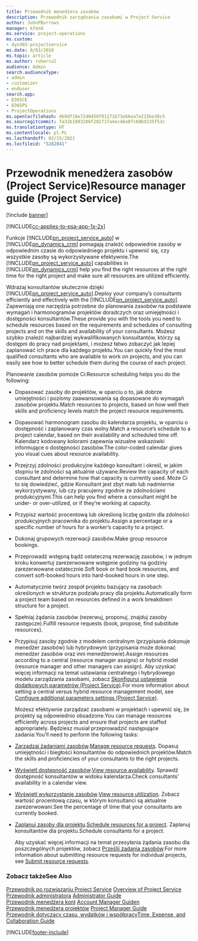 ```yaml
---
title: Przewodnik menedżera zasobów
description: Przewodnik zarządzania zasobami w Project Service
author: JohnPBurrows
manager: kfend
ms.service: project-operations
ms.custom:
- dyn365-projectservice
ms.date: 8/03/2018
ms.topic: article
ms.author: ruhercul
audience: Admin
search.audienceType:
- admin
- customizer
- enduser
search.app:
- D365CE
- D365PS
- ProjectOperations
ms.openlocfilehash: 4b9df18e7240450f01271b73eb6ea7e215be38c5
ms.sourcegitcommit: fa32b1893286f20271fa4ec4be8fc68bd135f53c
ms.translationtype: HT
ms.contentlocale: pl-PL
ms.lasthandoff: 02/15/2021
ms.locfileid: "5282841"
---
```

# <a name="resource-manager-guide-project-service"></a><span data-ttu-id="97b5e-103">Przewodnik menedżera zasobów (Project Service)</span><span class="sxs-lookup"><span data-stu-id="97b5e-103">Resource manager guide (Project Service)</span></span>

[!include [banner](../includes/psa-now-project-operations.md)]

[!INCLUDE[cc-applies-to-psa-app-1x-2x](../includes/cc-applies-to-psa-app-1x-2x.md)]

<span data-ttu-id="97b5e-104">Funkcje [!INCLUDE[pn_project_service_auto](../includes/pn-project-service-auto.md)] w [!INCLUDE[pn_dynamics_crm](../includes/pn-dynamics-crm.md)] pomagają znaleźć odpowiednie zasoby w odpowiednim czasie do odpowiedniego projektu i upewnić się, czy wszystkie zasoby są wykorzystywane efektywnie.</span><span class="sxs-lookup"><span data-stu-id="97b5e-104">The [!INCLUDE[pn_project_service_auto](../includes/pn-project-service-auto.md)] capabilities in [!INCLUDE[pn_dynamics_crm](../includes/pn-dynamics-crm.md)] help you find the right resources at the right time for the right project and make sure all resources are utilized efficiently.</span></span>  
  
 <span data-ttu-id="97b5e-105">Wdrażaj konsultantów skutecznie dzięki [!INCLUDE[pn_project_service_auto](../includes/pn-project-service-auto.md)].</span><span class="sxs-lookup"><span data-stu-id="97b5e-105">Deploy your company’s consultants efficiently and effectively with the [!INCLUDE[pn_project_service_auto](../includes/pn-project-service-auto.md)].</span></span> <span data-ttu-id="97b5e-106">Zapewniają one narzędzia potrzebne do planowania zasobów na podstawie wymagań i harmonogramów projektów doradczych oraz umiejętności i dostępności konsultantów.</span><span class="sxs-lookup"><span data-stu-id="97b5e-106">These provide you with the tools you need to schedule resources based on the requirements and schedules of consulting projects and on the skills and availability of your consultants.</span></span> <span data-ttu-id="97b5e-107">Możesz szybko znaleźć najbardziej wykwalifikowanych konsultantów, którzy są dostępni do pracy nad projektami, i możesz łatwo zobaczyć jak lepiej zaplanować ich prace dla każdego projektu.</span><span class="sxs-lookup"><span data-stu-id="97b5e-107">You can quickly find the most qualified consultants who are available to work on projects, and you can easily see how to better schedule them during the course of each project.</span></span>  
  
 <span data-ttu-id="97b5e-108">Planowanie zasobów pomoże Ci:</span><span class="sxs-lookup"><span data-stu-id="97b5e-108">Resource scheduling helps you do the following:</span></span>  
  
- <span data-ttu-id="97b5e-109">Dopasować zasoby do projektów, w oparciu o to, jak dobrze umiejętności i poziomy zaawansowania są dopasowane do wymagań zasobów projektu.</span><span class="sxs-lookup"><span data-stu-id="97b5e-109">Match resources to projects, based on how well their skills and proficiency levels match the project resource requirements.</span></span>  
  
- <span data-ttu-id="97b5e-110">Dopasować harmonogram zasobu do kalendarza projektu, w oparciu o dostępność i zaplanowany czas wolny.</span><span class="sxs-lookup"><span data-stu-id="97b5e-110">Match a resource’s schedule to a project calendar, based on their availability and scheduled time off.</span></span> <span data-ttu-id="97b5e-111">Kalendarz kodowany kolorami zapewnia wizualne wskazówki informujące o dostępności zasobów.</span><span class="sxs-lookup"><span data-stu-id="97b5e-111">The color-coded calendar gives you visual cues about resource availability.</span></span>  
  
- <span data-ttu-id="97b5e-112">Przejrzyj zdolności produkcyjne każdego konsultant i określ, w jakim stopniu te zdolności są aktualnie używane.</span><span class="sxs-lookup"><span data-stu-id="97b5e-112">Review the capacity of each consultant and determine how that capacity is currently used.</span></span> <span data-ttu-id="97b5e-113">Może Ci to się dowiedzieć, gdzie Konsultant jest zbyt mało lub nadmiernie wykorzystywany, lub czy pracujemy zgodnie ze zdolnościami produkcyjnymi.</span><span class="sxs-lookup"><span data-stu-id="97b5e-113">This can help you find where a consultant might be under- or over-utilized, or if they’re working at capacity.</span></span>  
  
- <span data-ttu-id="97b5e-114">Przypisz wartość procentową lub określoną liczbę godzin dla zdolności produkcyjnych pracownika do projektu.</span><span class="sxs-lookup"><span data-stu-id="97b5e-114">Assign a percentage or a specific number of hours for a worker’s capacity to a project.</span></span>  
  
- <span data-ttu-id="97b5e-115">Dokonaj grupowych rezerwacji zasobów.</span><span class="sxs-lookup"><span data-stu-id="97b5e-115">Make group resource bookings.</span></span>  
  
- <span data-ttu-id="97b5e-116">Przeprowadź wstępną bądź ostateczną rezerwację zasobów, i w jednym kroku konwertuj zarezerwowane wstępnie godziny na godziny zarezerwowane ostatecznie.</span><span class="sxs-lookup"><span data-stu-id="97b5e-116">Soft book or hard book resources, and convert soft-booked hours into hard-booked hours in one step.</span></span>  
  
- <span data-ttu-id="97b5e-117">Automatycznie twórz zespół projektu bazujący na zasobach określonych w strukturze podziału pracy dla projektu.</span><span class="sxs-lookup"><span data-stu-id="97b5e-117">Automatically form a project team based on resources defined in a work breakdown structure for a project.</span></span>  
  
- <span data-ttu-id="97b5e-118">Spełniaj żądania zasobów (rezerwuj, proponuj, znajduj zasoby zastępcze).</span><span class="sxs-lookup"><span data-stu-id="97b5e-118">Fulfill resource requests (book, propose, find substitute resources).</span></span>  
  
- <span data-ttu-id="97b5e-119">Przypisuj zasoby zgodnie z modelem centralnym (przypisania dokonuje menedżer zasobów) lub hybrydowym (przypisania może dokonać menedżer zasobów oraz inni menedżerowie).</span><span class="sxs-lookup"><span data-stu-id="97b5e-119">Assign resources according to a central (resource manager assigns) or hybrid model (resource manager and other managers can assign).</span></span> <span data-ttu-id="97b5e-120">Aby uzyskać więcej informacji na temat ustawiania centralnego i hybrydowego modelu zarządzania zasobami, zobacz [Skonfiguruj ustawienia dodatkowych parametrów (Project Service)](../psa/configure-additional-parameters-settings.md).</span><span class="sxs-lookup"><span data-stu-id="97b5e-120">For more information about setting a central versus hybrid resource management model, see [Configure additional parameters settings (Project Service)](../psa/configure-additional-parameters-settings.md).</span></span>  
  
  <span data-ttu-id="97b5e-121">Możesz efektywnie zarządzać zasobami w projektach i upewnić się, że projekty są odpowiednio obsadzone.</span><span class="sxs-lookup"><span data-stu-id="97b5e-121">You can manage resources efficiently across projects and ensure that projects are staffed appropriately.</span></span> <span data-ttu-id="97b5e-122">Będziesz musiał przeprowadzić następujące zadania:</span><span class="sxs-lookup"><span data-stu-id="97b5e-122">You’ll need to perform the following tasks:</span></span>  
  
- <span data-ttu-id="97b5e-123">[Zarządzaj żądaniami zasobów](../psa/manage-resource-requests.md).</span><span class="sxs-lookup"><span data-stu-id="97b5e-123">[Manage resource requests](../psa/manage-resource-requests.md).</span></span> <span data-ttu-id="97b5e-124">Dopasuj umiejętności i biegłości konsultantów do odpowiednich projektów.</span><span class="sxs-lookup"><span data-stu-id="97b5e-124">Match the skills and proficiencies of your consultants to the right projects.</span></span>  
  
- <span data-ttu-id="97b5e-125">[Wyświetl dostępność zasobów](../psa/view-resource-availability.md).</span><span class="sxs-lookup"><span data-stu-id="97b5e-125">[View resource availability](../psa/view-resource-availability.md).</span></span> <span data-ttu-id="97b5e-126">Sprawdź dostępność konsultantów w widoku kalendarza.</span><span class="sxs-lookup"><span data-stu-id="97b5e-126">Check consultants’ availability in a calendar view.</span></span>  
  
- <span data-ttu-id="97b5e-127">[Wyświetl wykorzystanie zasobów](../psa/view-resource-utilization.md).</span><span class="sxs-lookup"><span data-stu-id="97b5e-127">[View resource utilization](../psa/view-resource-utilization.md).</span></span> <span data-ttu-id="97b5e-128">Zobacz wartość procentową czasu, w którym konsultanci są aktualnie zarezerwowani.</span><span class="sxs-lookup"><span data-stu-id="97b5e-128">See the percentage of time that your consultants are currently booked.</span></span>  
  
- <span data-ttu-id="97b5e-129">[Zaplanuj zasoby dla projektu](../psa/schedule-resources-project.md).</span><span class="sxs-lookup"><span data-stu-id="97b5e-129">[Schedule resources for a project](../psa/schedule-resources-project.md).</span></span> <span data-ttu-id="97b5e-130">Zaplanuj konsultantów dla projektu.</span><span class="sxs-lookup"><span data-stu-id="97b5e-130">Schedule consultants for a project.</span></span>  
  
  <span data-ttu-id="97b5e-131">Aby uzyskać więcej informacji na temat przesyłania żądania zasobu dla poszczególnych projektów, zobacz [Prześlij żądania zasobów](../psa/submit-resource-requests.md).</span><span class="sxs-lookup"><span data-stu-id="97b5e-131">For more information about submitting resource requests for individual projects, see [Submit resource requests](../psa/submit-resource-requests.md).</span></span>  
  
### <a name="see-also"></a><span data-ttu-id="97b5e-132">Zobacz także</span><span class="sxs-lookup"><span data-stu-id="97b5e-132">See Also</span></span>  
 <span data-ttu-id="97b5e-133">[Przewodnik po rozwiązaniu Project Service](../psa/overview.md) </span><span class="sxs-lookup"><span data-stu-id="97b5e-133">[Overview of Project Service](../psa/overview.md) </span></span>  
 <span data-ttu-id="97b5e-134">[Przewodnik administratora](../psa/admin-guide.md) </span><span class="sxs-lookup"><span data-stu-id="97b5e-134">[Administrator Guide](../psa/admin-guide.md) </span></span>  
 <span data-ttu-id="97b5e-135">[Przewodnik menedżera kont](../psa/account-manager-guide.md) </span><span class="sxs-lookup"><span data-stu-id="97b5e-135">[Account Manager Guiden](../psa/account-manager-guide.md) </span></span>  
 <span data-ttu-id="97b5e-136">[Przewodnik menedżera projektów](../psa/project-manager-guide.md) </span><span class="sxs-lookup"><span data-stu-id="97b5e-136">[Project Manager Guide](../psa/project-manager-guide.md) </span></span>  
 [<span data-ttu-id="97b5e-137">Przewodnik dotyczący czasu, wydatków i współpracy</span><span class="sxs-lookup"><span data-stu-id="97b5e-137">Time, Expense, and Collaboration Guide</span></span>](../psa/time-expense-collaboration-guide.md)


[!INCLUDE[footer-include](../includes/footer-banner.md)]